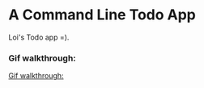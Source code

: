 # A Command Line Todo App

Loi's Todo app =).
### Gif walkthrough:
[Gif walkthrough:](./todo-app.gif)